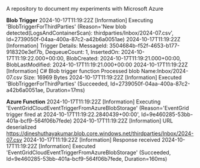 A repository to document my experiments with Microsoft Azure

**Blob Trigger**
2024-10-17T11:19:22Z   [Information]   Executing 'BlobTriggerForThirdParties' (Reason='New blob detected(LogsAndContainerScan): thirdparties/Inbox/2024-07.csv', Id=2739050f-04aa-400a-87c2-a42b6a0051ae)
2024-10-17T11:19:22Z   [Information]   Trigger Details: MessageId: 3504684b-f52f-4653-b177-918320e3ef7b, DequeueCount: 1, InsertedOn: 2024-10-17T11:19:22.000+00:00, BlobCreated: 2024-10-17T11:19:21.000+00:00, BlobLastModified: 2024-10-17T11:19:21.000+00:00
2024-10-17T11:19:22Z   [Information]   C# Blob trigger function Processed blob
 Name:Inbox/2024-07.csv 
 Size: 16969 Bytes
2024-10-17T11:19:22Z   [Information]   Executed 'BlobTriggerForThirdParties' (Succeeded, Id=2739050f-04aa-400a-87c2-a42b6a0051ae, Duration=17ms)


**Azure Function**
2024-10-17T11:19:22Z   [Information]   Executing 'EventGridCloudEventTriggerFromAzureBlobStorage' (Reason='EventGrid trigger fired at 2024-10-17T11:19:22.2840439+00:00', Id=9e460285-53bb-401a-bcf9-564f06b7fede)
2024-10-17T11:19:22Z   [Information]   URL deserialized https://dineshuthayakumar.blob.core.windows.net/thirdparties/Inbox/2024-07.csv
2024-10-17T11:19:22Z   [Information]   Response received 
2024-10-17T11:19:22Z   [Information]   Executed 'EventGridCloudEventTriggerFromAzureBlobStorage' (Succeeded, Id=9e460285-53bb-401a-bcf9-564f06b7fede, Duration=160ms)